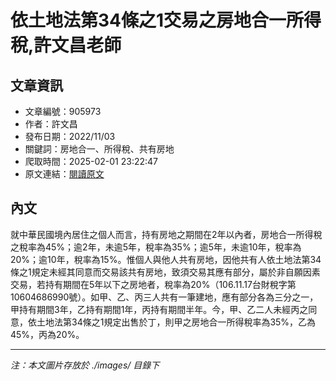 # 依土地法第34條之1交易之房地合一所得稅,許文昌老師

## 文章資訊
- 文章編號：905973
- 作者：許文昌
- 發布日期：2022/11/03
- 關鍵詞：房地合一、所得稅、共有房地
- 爬取時間：2025-02-01 23:22:47
- 原文連結：[閱讀原文](https://real-estate.get.com.tw/Columns/detail.aspx?no=905973)

## 內文


就中華民國境內居住之個人而言，持有房地之期間在2年以內者，房地合一所得稅之稅率為45%；逾2年，未逾5年，稅率為35%；逾5年，未逾10年，稅率為20%；逾10年，稅率為15%。惟個人與他人共有房地，因他共有人依土地法第34條之1規定未經其同意而交易該共有房地，致須交易其應有部分，屬於非自願因素交易，若持有期間在5年以下之房地者，稅率為20%（106.11.17台財稅字第10604686990號）。如甲、乙、丙三人共有一筆建地，應有部分各為三分之一，甲持有期間3年，乙持有期間1年，丙持有期間半年。今，甲、乙二人未經丙之同意，依土地法第34條之1規定出售於丁，則甲之房地合一所得稅率為35%，乙為45%，丙為20%。

---
*注：本文圖片存放於 ./images/ 目錄下*
